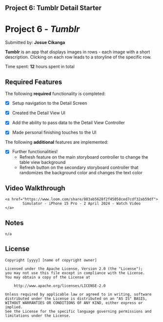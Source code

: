 ## Project 6: Tumblr Detail Starter
# Project 6 - *Tumblr*

Submitted by: **Josue Cikanga**

**Tumblr** is an app that displays images in rows - each image with a short description. Clicking on each row leads to a storyline of the specific row.

Time spent: **12** hours spent in total

## Required Features

The following **required** functionality is completed:

- [X] Setup navigation to the Detail Screen
- [X] Created the Detail View UI
- [X] Add the ability to pass data to the Detail View Controller
- [X] Made personal finishing touches to the UI


The following **additional** features are implemented:

- [X] Further functionalities!
    - Refresh feature on the main storyboard controller to change the table view background
    - Refresh button on the secondary storyboard controller that randomizes the background color and changes the text color

## Video Walkthrough

    <a href="https://www.loom.com/share/803ab5628f2f45058ced7cdf32ab59df">
            Simulator - iPhone 15 Pro - 2 April 2024 - Watch Video
    </a>

## Notes

    n/a

## License

    Copyright [yyyy] [name of copyright owner]

    Licensed under the Apache License, Version 2.0 (the "License");
    you may not use this file except in compliance with the License.
    You may obtain a copy of the License at

        http://www.apache.org/licenses/LICENSE-2.0

    Unless required by applicable law or agreed to in writing, software
    distributed under the License is distributed on an "AS IS" BASIS,
    WITHOUT WARRANTIES OR CONDITIONS OF ANY KIND, either express or implied.
    See the License for the specific language governing permissions and
    limitations under the License.
